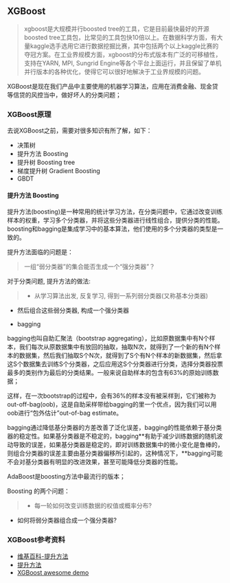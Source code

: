 ## XGBoost

> xgboost是大规模并行boosted tree的工具，它是目前最快最好的开源boosted tree工具包，比常见的工具包快10倍以上。在数据科学方面，有大量kaggle选手选用它进行数据挖掘比赛，其中包括两个以上kaggle比赛的夺冠方案。在工业界规模方面，xgboost的分布式版本有广泛的可移植性，支持在YARN, MPI, Sungrid Engine等各个平台上面运行，并且保留了单机并行版本的各种优化，使得它可以很好地解决于工业界规模的问题。

XGBoost是现在我们产品中主要使用的机器学习算法，应用在消费金融、现金贷等信贷的风控当中，做好坏人的分类问题；

### XGBoost原理

去说XGBoost之前，需要对很多知识有所了解，如下：

* 决策树 
* 提升方法 Boosting
* 提升树 Boosting tree
* 梯度提升树  Gradient Boosting
* GBDT

#### 提升方法 Boosting

提升方法(boosting)是一种常用的统计学习方法，在分类问题中，它通过改变训练样本的权重，学习多个分类器，并将这些分类器进行线性组合，提供分类的性能。boosting和bagging是集成学习中的基本算法，他们使用的多个分类器的类型是一致的。

提升方法面临的问题是：
> 一组“弱分类器”的集合能否生成一个“强分类器”？

对于分类问题, 提升方法的做法:
> * 从学习算法出发, 反复学习, 得到一系列弱分类器(又称基本分类器)
* 然后组合这些弱分类器, 构成一个强分类器

* bagging

bagging也叫自助汇聚法（bootstrap aggregating），比如原数据集中有N个样本，我们每次从原数据集中有放回的抽取，抽取N次，就得到了一个新的有N个样本的数据集，然后我们抽取S个N次，就得到了S个有N个样本的新数据集，然后拿这S个数据集去训练S个分类器，之后应用这S个分类器进行分类，选择分类器投票最多的类别作为最后的分类结果。一般来说自助样本的包含有63%的原始训练数据；

这样，在一次bootstrap的过程中，会有36%的样本没有被采样到，它们被称为out-off-bag(oob)，这是自助采样带给bagging的里一个优点，因为我们可以用oob进行“包外估计”out-of-bag estimate。

bagging通过降低基分类器的方差改善了泛化误差，bagging的性能依赖于基分类器的稳定性。如果基分类器是不稳定的，bagging**有助于减少训练数据的随机波动导致的误差，如果基分类器是稳定的，即对训练数据集中的微小变化是鲁棒的，则组合分类器的误差主要由基分类器偏移所引起的，这种情况下，**bagging可能不会对基分类器有明显的改进效果，甚至可能降低分类器的性能。

AdaBoost是boosting方法中最流行的版本；

Boosting 的两个问题：

> * 每一轮如何改变训练数据的权值或概率分布?
* 如何将弱分类器组合成一个强分类器?


### XGBoost参考资料

* [维基百科-提升方法](https://zh.wikipedia.org/wiki/%E6%8F%90%E5%8D%87%E6%96%B9%E6%B3%95)
* [提升方法](https://clyyuanzi.gitbooks.io/julymlnotes/content/adaboost.html)
* [XGBoost awesome demo](https://github.com/dmlc/xgboost/tree/master/demo)